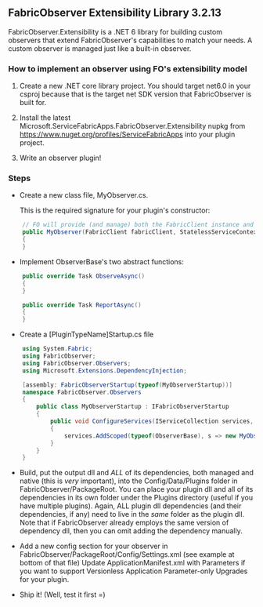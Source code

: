 ## FabricObserver Extensibility Library 3.2.13

FabricObserver.Extensibility is a .NET 6 library for building custom observers that extend FabricObserver's capabilities to match your needs. A custom observer is managed just like a built-in observer.

### How to implement an observer using FO's extensibility model

1. Create a new .NET core library project. You should target net6.0 in your csproj because that is the target net SDK version that FabricObserver is built for.

2. Install the latest Microsoft.ServiceFabricApps.FabricObserver.Extensibility nupkg from https://www.nuget.org/profiles/ServiceFabricApps into your plugin project.

3. Write an observer plugin!

### Steps

- Create a new class file, MyObserver.cs.

    This is the required signature for your plugin's constructor: 

```C#
    // FO will provide (and manage) both the FabricClient instance and StatelessServiceContext instance during startup.
    public MyObserver(FabricClient fabricClient, StatelessServiceContext context) : base(fabricClient, context)
    {
    }
```

- Implement ObserverBase's two abstract functions: 

```C#
    public override Task ObserveAsync()
    {
    }

    public override Task ReportAsync()
    {
    }
```

- Create a [PluginTypeName]Startup.cs file
    
```C#
    using System.Fabric;
    using FabricObserver;
    using FabricObserver.Observers;
    using Microsoft.Extensions.DependencyInjection;

    [assembly: FabricObserverStartup(typeof(MyObserverStartup))]
    namespace FabricObserver.Observers
    {
        public class MyObserverStartup : IFabricObserverStartup
        {
            public void ConfigureServices(IServiceCollection services, FabricClient fabricClient, StatelessServiceContext context)
            {
                services.AddScoped(typeof(ObserverBase), s => new MyObserver(fabricClient, context));
            }
        }
    }
```

- Build, put the output dll and *ALL* of its dependencies, both managed and native (this is *very* important), into the Config/Data/Plugins folder in FabricObserver/PackageRoot. 
  You can place your plugin dll and all of its dependencies in its own folder under the Plugins directory (useful if you have multiple plugins). 
  Again, ALL plugin dll dependencies (and their dependencies, if any) need to live in the *same* folder as the plugin dll. Note that if FabricObserver already employs the same version of dependency dll,
  then you can omit adding the dependency manually.

- Add a new config section for your observer in FabricObserver/PackageRoot/Config/Settings.xml (see example at bottom of that file)
  Update ApplicationManifest.xml with Parameters if you want to support Versionless Application Parameter-only Upgrades for your plugin.

- Ship it! (Well, test it first =)